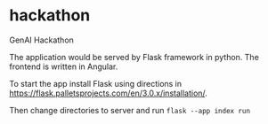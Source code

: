 # hackathon
GenAI Hackathon

The application would be served by Flask framework in python. The frontend is written in Angular.

To start the app install Flask using directions in https://flask.palletsprojects.com/en/3.0.x/installation/.

Then change directories to server and run `flask --app index run`
